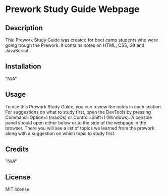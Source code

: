 # Prework Study Guide Webpage

## Description

Thie Prework Study Guide was created for boot camp students who were going trough the Prework. It contains notes on HTML, CSS, Git and JavaScriipt.

## Installation

"N/A"

## Usage

To use this Prework Study Guide, you can review the notes in each section. For suggestions on what to study first, open the DevTools by pressing Command+Option+I (macOs) or Control+Shift+I (Windows). A console panel should open either below or to the side of the webpage in the browser. There you will see a list of topics we learned from the prework along with a suggestion on which topic to study first. 

## Credits

"N/A"

## License

MIT license

